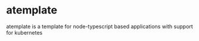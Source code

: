 # atemplate

atemplate is a template for node-typescript based applications with support for kubernetes
